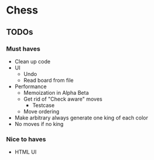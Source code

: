
# Chess

## TODOs

### Must haves

- Clean up code
- UI
    - Undo
    - Read board from file
- Performance
    - Memoization in Alpha Beta
    - Get rid of "Check aware" moves
        - Testcase
    - Move ordering
- Make arbitrary always generate one king of each color
- No moves if no king

### Nice to haves

- HTML UI
